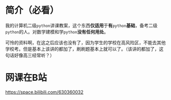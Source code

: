 # 简介（必看）

我的计算机二级```python```讲课教案，这个东西**仅适用**于**有**```python```**基础**，备考二级```python```的人。对数学建模和学```python```**没有任何用处**。

可怜的资料啊，在这之后应该也没有了，因为学生的学校在高风险区，不能去其他学校考。但是基本上该讲的都加了，刷刷题基本上就可以了。（该讲的都加了，这句话好像高三经常听？）

# 网课在B站

https://space.bilibili.com/630360032